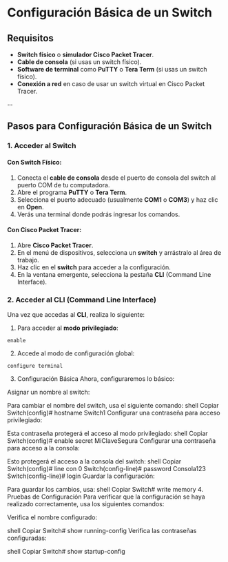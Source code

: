 # Configuración Básica de un Switch

## Requisitos

- **Switch físico** o **simulador Cisco Packet Tracer**.
- **Cable de consola** (si usas un switch físico).
- **Software de terminal** como **PuTTY** o **Tera Term** (si usas un switch físico).
- **Conexión a red** en caso de usar un switch virtual en Cisco Packet Tracer.

--
## Pasos para Configuración Básica de un Switch

### 1. **Acceder al Switch**

#### **Con Switch Físico:**
1. Conecta el **cable de consola** desde el puerto de consola del switch al puerto COM de tu computadora.
2. Abre el programa **PuTTY** o **Tera Term**.
3. Selecciona el puerto adecuado (usualmente **COM1** o **COM3**) y haz clic en **Open**.
4. Verás una terminal donde podrás ingresar los comandos.

#### **Con Cisco Packet Tracer:**
1. Abre **Cisco Packet Tracer**.
2. En el menú de dispositivos, selecciona un **switch** y arrástralo al área de trabajo.
3. Haz clic en el **switch** para acceder a la configuración.
4. En la ventana emergente, selecciona la pestaña **CLI** (Command Line Interface).

### 2. **Acceder al CLI (Command Line Interface)**

Una vez que accedas al **CLI**, realiza lo siguiente:

1. Para acceder al **modo privilegiado**:
```shell
enable
```

2. Accede al modo de configuración global:
```shell
configure terminal
```

3. Configuración Básica
Ahora, configuraremos lo básico:

Asignar un nombre al switch:

Para cambiar el nombre del switch, usa el siguiente comando:
shell
Copiar
Switch(config)# hostname Switch1
Configurar una contraseña para acceso privilegiado:

Esta contraseña protegerá el acceso al modo privilegiado:
shell
Copiar
Switch(config)# enable secret MiClaveSegura
Configurar una contraseña para acceso a la consola:

Esto protegerá el acceso a la consola del switch:
shell
Copiar
Switch(config)# line con 0
Switch(config-line)# password Consola123
Switch(config-line)# login
Guardar la configuración:

Para guardar los cambios, usa:
shell
Copiar
Switch# write memory
4. Pruebas de Configuración
Para verificar que la configuración se haya realizado correctamente, usa los siguientes comandos:

Verifica el nombre configurado:

shell
Copiar
Switch# show running-config
Verifica las contraseñas configuradas:

shell
Copiar
Switch# show startup-config
